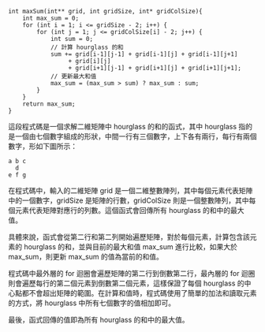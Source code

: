 ``` c=
int maxSum(int** grid, int gridSize, int* gridColSize){
    int max_sum = 0;
    for (int i = 1; i <= gridSize - 2; i++) {
        for (int j = 1; j <= gridColSize[i] - 2; j++) {
            int sum = 0;
            // 計算 hourglass 的和
            sum += grid[i-1][j-1] + grid[i-1][j] + grid[i-1][j+1]
                 + grid[i][j]
                 + grid[i+1][j-1] + grid[i+1][j] + grid[i+1][j+1];
            // 更新最大和值
            max_sum = (max_sum > sum) ? max_sum : sum;
        }
    }
    return max_sum;
}
```
這段程式碼是一個求解二維矩陣中 hourglass 的和的函式，其中 hourglass 指的是一個由七個數字組成的形狀，中間一行有三個數字，上下各有兩行，每行有兩個數字，形如下圖所示：
```
a b c
  d
e f g
```
在程式碼中，輸入的二維矩陣 grid 是一個二維整數陣列，其中每個元素代表矩陣中的一個數字，gridSize 是矩陣的行數，gridColSize 則是一個整數陣列，其中每個元素代表矩陣對應行的列數。這個函式會回傳所有 hourglass 的和中的最大值。

具體來說，函式會從第二行和第二列開始遍歷矩陣，對於每個元素，計算包含該元素的 hourglass 的和，並與目前的最大和值 max_sum 進行比較，如果大於 max_sum，則更新 max_sum 的值為當前的和值。

程式碼中最外層的 for 迴圈會遍歷矩陣的第二行到倒數第二行，最內層的 for 迴圈則會遍歷每行的第二個元素到倒數第二個元素，這樣保證了每個 hourglass 的中心點都不會超出矩陣的範圍。在計算和值時，程式碼使用了簡單的加法和讀取元素的方式，將 hourglass 中所有七個數字的值相加即可。

最後，函式回傳的值即為所有 hourglass 的和中的最大值。

